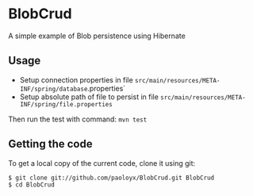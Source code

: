 # BlobCrud

A simple example of Blob persistence using Hibernate

## Usage

+ Setup connection properties in file `src/main/resources/META-INF/spring/database`.properties`
+ Setup absolute path of file to persist in file `src/main/resources/META-INF/spring/file.properties`

Then run the test with command: `mvn test`

## Getting the code

To get a local copy of the current code, clone it using git:

    $ git clone git://github.com/paoloyx/BlobCrud.git BlobCrud
    $ cd BlobCrud

